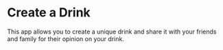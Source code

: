 # Create a Drink
This app allows you to create a unique drink and share it with your friends and family for their opinion on your drink.
